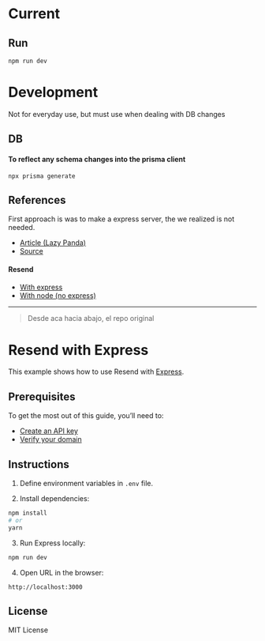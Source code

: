 # Current

## Run

`npm run dev` 

# Development

Not for everyday use, but must use when dealing with DB changes
## DB

#### To reflect any schema changes into the prisma client

`npx prisma generate`
> 

## References

First approach is was to make a express server, the we realized is not needed.
- [Article (Lazy Panda)](https://lazypandatech.com/blog/NodeJS/45/How-to-create-a-Node-TypeScript-based-Scheduled-job-using-node-corn/)
- [Source](https://github.com/lazypanda-instance/corn-job-email-scheduler/blob/master/src/jobs/email-scheduler/emailScheduler.ts)
#### Resend
- [With express](https://github.com/resendlabs/resend-express-example/blob/main/index.ts)
- [With node (no express)](https://github.com/resendlabs/resend-node-example/blob/main/package.json)

____

> Desde aca hacia abajo, el repo original
# Resend with Express

This example shows how to use Resend with [Express](https://expressjs.com).

## Prerequisites

To get the most out of this guide, you’ll need to:

* [Create an API key](https://resend.com/api-keys)
* [Verify your domain](https://resend.com/domains)

## Instructions

1. Define environment variables in `.env` file.

2. Install dependencies:

  ```sh
npm install
# or
yarn
  ```

3. Run Express locally:

  ```sh
npm run dev
  ```

4. Open URL in the browser:

  ```
http://localhost:3000
  ```

## License

MIT License